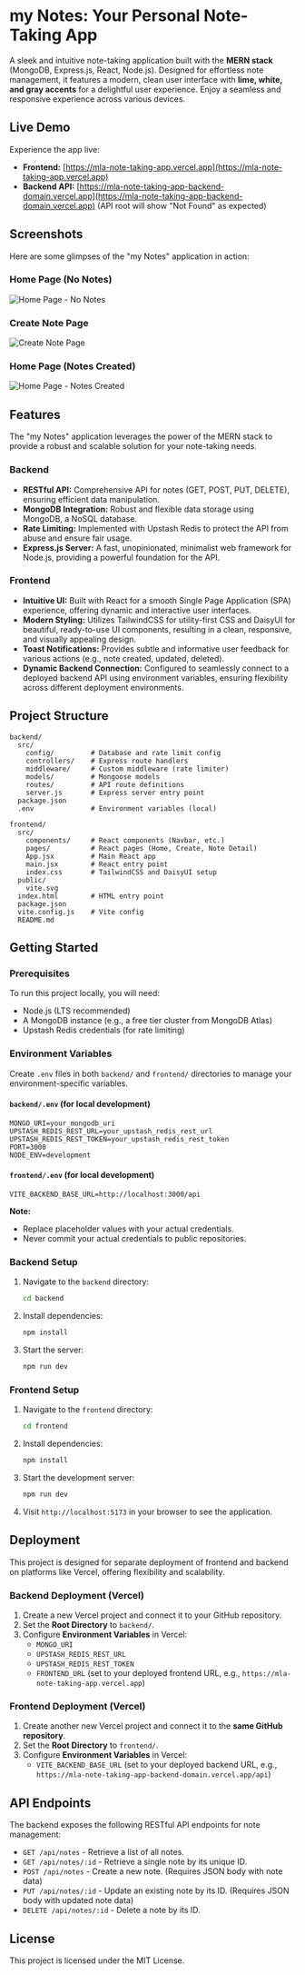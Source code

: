 # my Notes: Your Personal Note-Taking App

A sleek and intuitive note-taking application built with the **MERN stack** (MongoDB, Express.js, React, Node.js). Designed for effortless note management, it features a modern, clean user interface with **lime, white, and gray accents** for a delightful user experience. Enjoy a seamless and responsive experience across various devices.

## Live Demo

Experience the app live:

*   **Frontend:** [https://mla-note-taking-app.vercel.app](https://mla-note-taking-app.vercel.app)
*   **Backend API:** [https://mla-note-taking-app-backend-domain.vercel.app](https://mla-note-taking-app-backend-domain.vercel.app) (API root will show "Not Found" as expected)

## Screenshots

Here are some glimpses of the "my Notes" application in action:

### Home Page (No Notes)
![Home Page - No Notes](/Note%20App%201.jpg)

### Create Note Page
![Create Note Page](/Note%20App%202.jpg)

### Home Page (Notes Created)
![Home Page - Notes Created](/Note%20App%203.jpg)

## Features

The "my Notes" application leverages the power of the MERN stack to provide a robust and scalable solution for your note-taking needs.

### Backend
*   **RESTful API:** Comprehensive API for notes (GET, POST, PUT, DELETE), ensuring efficient data manipulation.
*   **MongoDB Integration:** Robust and flexible data storage using MongoDB, a NoSQL database.
*   **Rate Limiting:** Implemented with Upstash Redis to protect the API from abuse and ensure fair usage.
*   **Express.js Server:** A fast, unopinionated, minimalist web framework for Node.js, providing a powerful foundation for the API.

### Frontend
*   **Intuitive UI:** Built with React for a smooth Single Page Application (SPA) experience, offering dynamic and interactive user interfaces.
*   **Modern Styling:** Utilizes TailwindCSS for utility-first CSS and DaisyUI for beautiful, ready-to-use UI components, resulting in a clean, responsive, and visually appealing design.
*   **Toast Notifications:** Provides subtle and informative user feedback for various actions (e.g., note created, updated, deleted).
*   **Dynamic Backend Connection:** Configured to seamlessly connect to a deployed backend API using environment variables, ensuring flexibility across different deployment environments.

## Project Structure

```
backend/
  src/
    config/         # Database and rate limit config
    controllers/    # Express route handlers
    middleware/     # Custom middleware (rate limiter)
    models/         # Mongoose models
    routes/         # API route definitions
    server.js       # Express server entry point
  package.json
  .env              # Environment variables (local)

frontend/
  src/
    components/     # React components (Navbar, etc.)
    pages/          # React pages (Home, Create, Note Detail)
    App.jsx         # Main React app
    main.jsx        # React entry point
    index.css       # TailwindCSS and DaisyUI setup
  public/
    vite.svg
  index.html        # HTML entry point
  package.json
  vite.config.js    # Vite config
  README.md
```

## Getting Started

### Prerequisites

To run this project locally, you will need:

*   Node.js (LTS recommended)
*   A MongoDB instance (e.g., a free tier cluster from MongoDB Atlas)
*   Upstash Redis credentials (for rate limiting)

### Environment Variables

Create `.env` files in both `backend/` and `frontend/` directories to manage your environment-specific variables.

#### `backend/.env` (for local development)

```
MONGO_URI=your_mongodb_uri
UPSTASH_REDIS_REST_URL=your_upstash_redis_rest_url
UPSTASH_REDIS_REST_TOKEN=your_upstash_redis_rest_token
PORT=3000
NODE_ENV=development
```

#### `frontend/.env` (for local development)

```
VITE_BACKEND_BASE_URL=http://localhost:3000/api
```

**Note:**
- Replace placeholder values with your actual credentials.
- Never commit your actual credentials to public repositories.

### Backend Setup

1.  Navigate to the `backend` directory:
    ```sh
    cd backend
    ```
2.  Install dependencies:
    ```sh
    npm install
    ```
3.  Start the server:
    ```sh
    npm run dev
    ```

### Frontend Setup

1.  Navigate to the `frontend` directory:
    ```sh
    cd frontend
    ```
2.  Install dependencies:
    ```sh
    npm install
    ```
3.  Start the development server:
    ```sh
    npm run dev
    ```
4.  Visit `http://localhost:5173` in your browser to see the application.

## Deployment

This project is designed for separate deployment of frontend and backend on platforms like Vercel, offering flexibility and scalability.

### Backend Deployment (Vercel)

1.  Create a new Vercel project and connect it to your GitHub repository.
2.  Set the **Root Directory** to `backend/`.
3.  Configure **Environment Variables** in Vercel:
    *   `MONGO_URI`
    *   `UPSTASH_REDIS_REST_URL`
    *   `UPSTASH_REDIS_REST_TOKEN`
    *   `FRONTEND_URL` (set to your deployed frontend URL, e.g., `https://mla-note-taking-app.vercel.app`)

### Frontend Deployment (Vercel)

1.  Create another new Vercel project and connect it to the **same GitHub repository**.
2.  Set the **Root Directory** to `frontend/`.
3.  Configure **Environment Variables** in Vercel:
    *   `VITE_BACKEND_BASE_URL` (set to your deployed backend URL, e.g., `https://mla-note-taking-app-backend-domain.vercel.app/api`)

## API Endpoints

The backend exposes the following RESTful API endpoints for note management:

-   `GET /api/notes` - Retrieve a list of all notes.
-   `GET /api/notes/:id` - Retrieve a single note by its unique ID.
-   `POST /api/notes` - Create a new note. (Requires JSON body with note data)
-   `PUT /api/notes/:id` - Update an existing note by its ID. (Requires JSON body with updated note data)
-   `DELETE /api/notes/:id` - Delete a note by its ID.

## License

This project is licensed under the MIT License.
